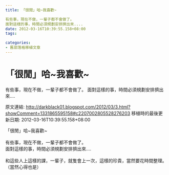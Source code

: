 ```yaml
---
title: 「很閒」哈~我喜歡~

有些事，現在不做，一輩子都不會做了。
面對這樣的事，時間必須規劃安排擠出來....
date: 2012-03-16T10:39:55.158+08:00
tags: 

categories:
- 舊部落格移植文章
---
```


# 「很閒」哈~我喜歡~

有些事，現在不做，一輩子都不會做了。
面對這樣的事，時間必須規劃安排擠出來....

原文連結: http://darkblack01.blogspot.com/2012/03/3.html?showComment=1331865595158#c2207002805528276203
移植時的最後更新日期: 2012-03-16T10:39:55.158+08:00

「很閒」哈~我喜歡~<br /><br />有些事，現在不做，一輩子都不會做了。<br />面對這樣的事，時間必須規劃安排擠出來....<br /><br />和這些人上這樣的課，一輩子，就隻會上一次，這樣的珍貴，當然要花時間整理。<br />（當然心得也是）
